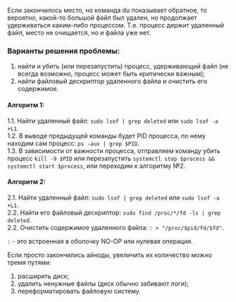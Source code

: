 Если закончилось место, но команда du показывает обратное, то вероятно, какой-то большой файл был удален, но продолжает удерживаться каким-либо процессом. Т.е. процесс держит удаленный файл, место не очищается, но и файла уже нет.  

### Варианты решения проблемы: 
1. найти и убить (или перезапустить) процесс, удерживающий файл (не всегда возможно, процесс может быть критически важным);  
2. найти файловый дескриптор удаленного файла и очистить его содержимое.  

#### Алгоритм 1:
1.1. Найти удаленный файл: `sudo lsof | grep deleted` или `sudo lsof -a +L1`.  
1.2. В выводе предыдущей команды будет PID процесса, по нему находим сам процесс: `ps -aux | grep $PID`.  
1.3. В зависимости от важности процесса, отправляем команду убить процесс `kill -9 $PID` или перезапустить `systemctl stop $process && systemctl start $process`, или переходим к алгоритму №2.  

#### Алгоритм 2:
2.1. Найти удаленный файл: `sudo lsof | grep deleted` или `sudo lsof -a +L1`.  
2.2. Найти его файловый дескриптор: `sudo find /proc/*/fd -ls | grep deleted`.  
2.2. Очистить содержимое удаленного файла: `: > "/proc/$pid/fd/$fd"`.  

`:` - это встроенная в оболочку NO-OP или нулевая операция.

Если просто закончились айноды, увеличить их количество можно тремя путями:  
1. расширить диск;  
2. удалить ненужные файлы (диск обычно забивают логи);  
3. переформатировать файловую систему.
